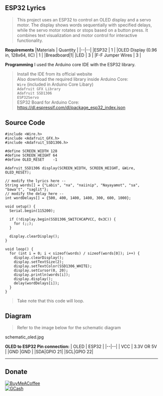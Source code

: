 ﻿## ESP32 Lyrics

> This project uses an ESP32 to control an OLED display and a servo motor. The display shows words sequentially with specified delays, while the servo motor rotates or stops based on a button press. It combines text visualization and motor control for interactive functionality.

**Requirements**
|Materials  | Quantity |
|--|--|
|ESP32  | 1 |
|OLED Display (0.96 in, 128x64, IIC)  | 1 |
|Breadboard|1|
|LED  | 3 |
|F-F Jumper Wires  | 3 |

**Programming**
I used the Arduino core IDE with the ESP32 library.

> Install the IDE from its official website <br>
> Also download the required library inside Arduino Core: <br>
> `Wire` (included in Arduino Core Libary) <br>
> `Adafruit GFX Library` <br>
> `Adafruit SSD1306` <br>
> `ESP32Servo` <br>
> ESP32 Board for Arduino Core: <br>
> https://dl.espressif.com/dl/package_esp32_index.json <br>

Source Code
---
    #include <Wire.h>
    #include <Adafruit_GFX.h>
    #include <Adafruit_SSD1306.h>
    
    #define SCREEN_WIDTH 128
    #define SCREEN_HEIGHT 64
    #define OLED_RESET    -1
    
    Adafruit_SSD1306 display(SCREEN_WIDTH, SCREEN_HEIGHT, &Wire, OLED_RESET);
    
    // modify the lyrics here --
    String words[] = {"Labis", "na", "naiinip", "Nayayamot", "sa", "bawa't", "saglit"};
    // modify the delay here --
    int wordDelays[] = {500, 400, 1400, 1400, 300, 600, 1000};
    
    void setup() {
      Serial.begin(115200);
    
      if (!display.begin(SSD1306_SWITCHCAPVCC, 0x3C)) {
        for (;;);
      }
    
      display.clearDisplay();
    }
    
    void loop() {
      for (int i = 0; i < sizeof(words) / sizeof(words[0]); i++) {
        display.clearDisplay();
        display.setTextSize(2);
        display.setTextColor(SSD1306_WHITE);
        display.setCursor(0, 20);
        display.println(words[i]);
        display.display();
        delay(wordDelays[i]);
      }
    }

> Take note that this code will loop.

Diagram
---

> Refer to the image below for the schematic diagram


schematic_oled.jpg


**OLED to ESP32 Pin connection:**
| OLED | ESP32 |
|--|--|
| VCC | 3.3V OR 5V |
|GND |GND |
|SDA|GPIO 21|
|SCL|GPIO 22|

---
Donate
---
[![BuyMeACoffee](https://img.shields.io/badge/Buy%20Me%20a%20Coffee-ffdd00?style=for-the-badge&logo=buy-me-a-coffee&logoColor=black)](https://buymeacoffee.com/leanwell) <br>
[![GCash](https://leanwell.github.io/assets/gcash.png)](https://leanwell.github.io/gcash/)


